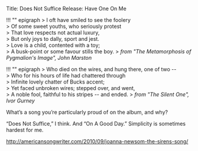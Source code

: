 Title: Does Not Suffice
Release: Have One On Me

!!! "" epigraph
    > I oft have smiled to see the foolery  
    > Of some sweet youths, who seriously protest  
    > That love respects not actual luxury,  
    > But only joys to dally, sport and jest.  
    > Love is a child, contented with a toy;  
    > A busk-point or some favour stills the boy.
    > <cite> from "The Metamorphosis of Pygmalion's Image", John Marston</cite>

!!! "" epigraph
    > Who died on the wires, and hung there, one of two --  
    > Who for his hours of life had chattered through  
    > Infinite lovely chatter of Bucks accent;  
    > Yet faced unbroken wires; stepped over, and went,  
    > A noble fool, faithful to his stripes -- and ended.
    > <cite> from "The Silent One", <author>Ivor Gurney</author></cite>

What’s a song you’re particularly proud of on the album, and why?

“Does Not Suffice,” I think. And “On A Good Day.” Simplicity is sometimes hardest for me.

http://americansongwriter.com/2010/09/joanna-newsom-the-sirens-song/